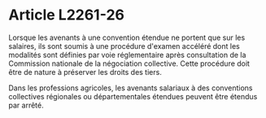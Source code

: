 # Article L2261-26

Lorsque les avenants à une convention étendue ne portent que sur les salaires, ils sont soumis à une procédure d'examen accéléré dont les modalités sont définies par voie réglementaire après consultation de la Commission nationale de la négociation collective. Cette procédure doit être de nature à préserver les droits des tiers.

Dans les professions agricoles, les avenants salariaux à des conventions collectives régionales ou départementales étendues peuvent être étendus par arrêté.